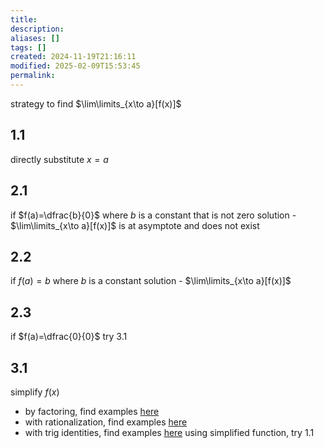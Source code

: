 ```yaml
---
title: 
description: 
aliases: []
tags: []
created: 2024-11-19T21:16:11
modified: 2025-02-09T15:53:45
permalink:
---
```


strategy to find $\lim\limits_{x\to a}[f(x)]$

## 1.1

directly substitute $x=a$ 

## 2.1

if $f(a)=\dfrac{b}{0}$ where $b$ is a constant that is not zero
solution - $\lim\limits_{x\to a}[f(x)]$ is at asymptote and does not exist

## 2.2

if $f(a)=b$ where $b$ is a constant
solution - $\lim\limits_{x\to a}[f(x)]$ 

## 2.3

if $f(a)=\dfrac{0}{0}$
try 3.1

## 3.1

simplify $f(x)$
- by factoring, find examples [here](https://www.khanacademy.org/math/differential-calculus/dc-limits/dc-limits-algebraic/e/two-sided-limits-using-algebra)
- with rationalization, find examples [here](https://www.khanacademy.org/math/differential-calculus/dc-limits/dc-limits-algebraic/e/limits_2)
- with trig identities, find examples [here](https://www.khanacademy.org/math/differential-calculus/dc-limits/dc-limits-algebraic/e/find-limits-using-trig-identities)
using simplified function, try 1.1
